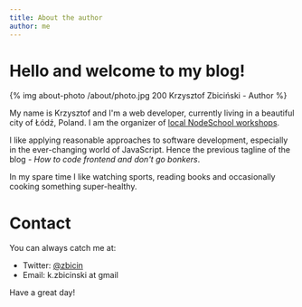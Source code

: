 ```yaml
---
title: About the author
author: me
---
```


# Hello and welcome to my blog!

{% img about-photo /about/photo.jpg 200 Krzysztof Zbiciński - Author %}

My name is Krzysztof and I'm a web developer, currently living in a beautiful city of Łódź, Poland. I am the organizer of [local NodeSchool workshops](https://nodeschool.io/lodz).

I like applying reasonable approaches to software development, especially in the ever-changing world of JavaScript. Hence the previous tagline of the blog - *How to code frontend and don't go bonkers*.

In my spare time I like watching sports, reading books and occasionally cooking something super-healthy.

# Contact

You can always catch me at:

 - Twitter: [@zbicin](https://twitter.com/zbicin)
 - Email: k.zbicinski at gmail

Have a great day!
